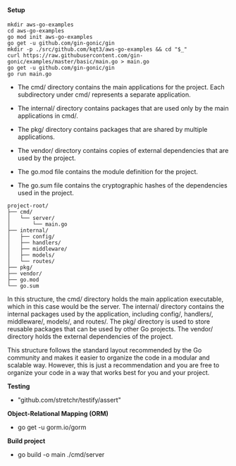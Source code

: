 #### Setup

```
mkdir aws-go-examples
cd aws-go-examples
go mod init aws-go-examples
go get -u github.com/gin-gonic/gin
mkdir -p ./src/github.com/kqt3/aws-go-examples && cd "$_"
curl https://raw.githubusercontent.com/gin-gonic/examples/master/basic/main.go > main.go
go get -u github.com/gin-gonic/gin
go run main.go
```

- The cmd/ directory contains the main applications for the project. Each subdirectory under cmd/ represents a separate application.

- The internal/ directory contains packages that are used only by the main applications in cmd/.

- The pkg/ directory contains packages that are shared by multiple applications.

- The vendor/ directory contains copies of external dependencies that are used by the project.

- The go.mod file contains the module definition for the project.

- The go.sum file contains the cryptographic hashes of the dependencies used in the project.


```
project-root/
├── cmd/
│   └── server/
│       └── main.go
├── internal/
│   ├── config/
│   ├── handlers/
│   ├── middleware/
│   ├── models/
│   └── routes/
├── pkg/
├── vendor/
├── go.mod
└── go.sum
```

In this structure, the cmd/ directory holds the main application executable, which in this case would be the server. The internal/ directory contains the internal packages used by the application, including config/, handlers/, middleware/, models/, and routes/. The pkg/ directory is used to store reusable packages that can be used by other Go projects. The vendor/ directory holds the external dependencies of the project.

This structure follows the standard layout recommended by the Go community and makes it easier to organize the code in a modular and scalable way. However, this is just a recommendation and you are free to organize your code in a way that works best for you and your project.

**Testing**

- "github.com/stretchr/testify/assert"

**Object-Relational Mapping (ORM)**

-  go get -u gorm.io/gorm 

**Build project**

- go build -o main ./cmd/server
